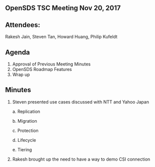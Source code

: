 ## OpenSDS TSC Meeting Nov 20, 2017 

## Attendees:
Rakesh Jain, Steven Tan, Howard Huang, Philip Kufeldt

## Agenda
1.	Approval of Previous Meeting Minutes
2.	OpenSDS Roadmap Features
3.	Wrap up
 
 

## Minutes

1.	Steven presented use cases discussed with NTT and Yahoo Japan

	a.	Replication
	
	b.	Migration
	
	c.	Protection
	
	d.	Lifecycle
	
	e.	Tiering
	
2.	Rakesh brought up the need to have a way to demo CSI connection



